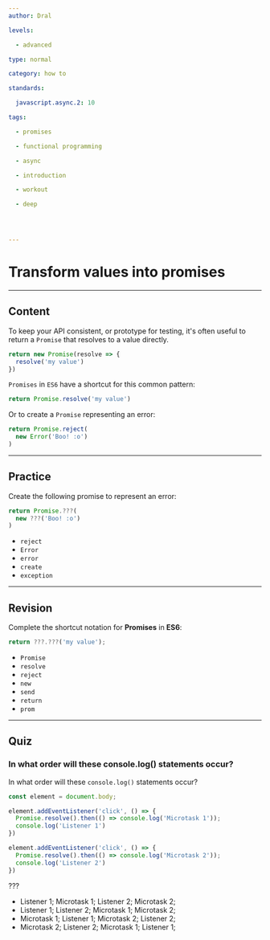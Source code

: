 ```yaml
---
author: Dral

levels:

  - advanced

type: normal

category: how to

standards:

  javascript.async.2: 10

tags:

  - promises

  - functional programming

  - async

  - introduction

  - workout

  - deep




---
```


# Transform values into promises

---
## Content

To keep your API consistent, or prototype for testing, it's often useful to return a `Promise` that resolves to a value directly.

```javascript
return new Promise(resolve => {
  resolve('my value')
})
```

`Promises` in `ES6` have a shortcut for this common pattern:

```javascript
return Promise.resolve('my value')
```

Or to create a `Promise` representing an error:

```javascript
return Promise.reject(
  new Error('Boo! :o')
)
```

---
## Practice

Create the following promise to represent an error:

```javascript
return Promise.???(
  new ???('Boo! :o')
)
```

* `reject`
* `Error`
* `error`
* `create`
* `exception`

---
## Revision

Complete the shortcut notation for **Promises** in **ES6**:

```javascript
return ???.???('my value');
```


* `Promise`
* `resolve`
* `reject`
* `new`
* `send`
* `return`
* `prom`

---
## Quiz 
### In what order will these console.log() statements occur?

In what order will these `console.log()` statements occur?

```javascript
const element = document.body;

element.addEventListener('click', () => {
  Promise.resolve().then(() => console.log('Microtask 1'));
  console.log('Listener 1')
})

element.addEventListener('click', () => {
  Promise.resolve().then(() => console.log('Microtask 2'));
  console.log('Listener 2')
})
```


 ???

* Listener 1; Microtask 1; Listener 2; Microtask 2;
* Listener 1; Listener 2; Microtask 1; Microtask 2;
* Microtask 1; Listener 1; Microtask 2; Listener 2;
* Microtask 2; Listener 2; Microtask 1; Listener 1;
